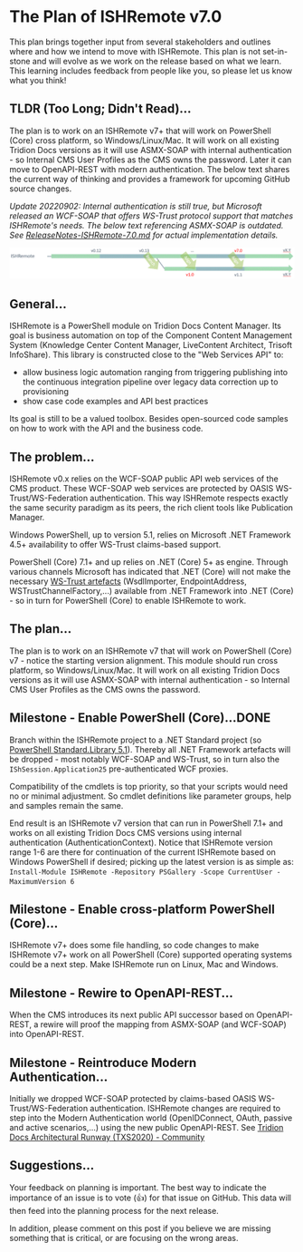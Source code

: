 # The Plan of ISHRemote v7.0

This plan brings together input from several stakeholders and outlines where and how we intend to move with ISHRemote. This plan is not set-in-stone and will evolve as we work on the release based on what we learn. This learning includes feedback from people like you, so please let us know what you think!

## TLDR (Too Long; Didn't Read)...
The plan is to work on an ISHRemote v7+ that will work on PowerShell (Core) cross platform, so Windows/Linux/Mac. It will work on all existing Tridion Docs versions as it will use ASMX-SOAP with internal authentication - so Internal CMS User Profiles as the CMS owns the password. Later it can move to OpenAPI-REST with modern authentication. The below text shares the current way of thinking and provides a framework for upcoming GitHub source changes.

_Update 20220902: Internal authentication is still true, but Microsoft released an WCF-SOAP that offers WS-Trust protocol support that matches ISHRemote's needs. The below text referencing ASMX-SOAP is outdated. See [ReleaseNotes-ISHRemote-7.0.md](ReleaseNotes-ISHRemote-7.0.md) for actual implementation details._

![ISHRemote-7.0--ThePlan 1024x512](./Images/ISHRemote-7.0--ThePlan.gif)


## General...
ISHRemote is a PowerShell module on Tridion Docs Content Manager. Its goal is business automation on top of the Component Content Management System (Knowledge Center Content Manager, LiveContent Architect, Trisoft InfoShare). This library is constructed close to the "Web Services API" to:
- allow business logic automation ranging from triggering publishing into the continuous integration pipeline over legacy data correction up to provisioning
- show case code examples and API best practices

Its goal is still to be a valued toolbox. Besides open-sourced code samples on how to work with the API and the business code.


## The problem...
ISHRemote v0.x relies on the WCF-SOAP public API web services of the CMS product. These WCF-SOAP web services are protected by OASIS WS-Trust/WS-Federation authentication. This way ISHRemote respects exactly the same security paradigm as its peers, the rich client tools like Publication Manager.

Windows PowerShell, up to version 5.1, relies on Microsoft .NET Framework 4.5+ availability to offer WS-Trust claims-based support.

PowerShell (Core) 7.1+ and up relies on .NET (Core) 5+ as engine. Through various channels Microsoft has indicated that .NET (Core) will not make the necessary [WS-Trust artefacts](https://stackoverflow.com/questions/56739200/porting-servicedescription-code-to-net-core/56745112) (WsdlImporter, EndpointAddress, WSTrustChannelFactory,...) available from .NET Framework into .NET (Core) - so in turn for PowerShell (Core) to enable ISHRemote to work.


## The plan...
The plan is to work on an ISHRemote v7 that will work on PowerShell (Core) v7 - notice the starting version alignment. This module should run cross platform, so Windows/Linux/Mac. It will work on all existing Tridion Docs versions as it will use ASMX-SOAP with internal authentication - so Internal CMS User Profiles as the CMS owns the password.


## Milestone - Enable PowerShell (Core)...DONE
Branch within the ISHRemote project to a .NET Standard project (so [PowerShell Standard.Library 5.1](https://github.com/PowerShell/PowerShellStandard)). Thereby all .NET Framework artefacts will be dropped - most notably WCF-SOAP and WS-Trust, so in turn also the `IShSession.Application25` pre-authenticated WCF proxies.

Compatibility of the cmdlets is top priority, so that your scripts would need no or minimal adjustment. So cmdlet definitions like parameter groups, help and samples remain the same.

End result is an ISHRemote v7 version that can run in PowerShell 7.1+ and works on all existing Tridion Docs CMS versions using internal authentication (AuthenticationContext). Notice that ISHRemote version range 1-6 are there for continuation of the current ISHRemote based on Windows PowerShell if desired; picking up the latest version is as simple as: `Install-Module ISHRemote -Repository PSGallery -Scope CurrentUser -MaximumVersion 6`


## Milestone - Enable cross-platform PowerShell (Core)...
ISHRemote v7+ does some file handling, so code changes to make ISHRemote v7+ work on all PowerShell (Core) supported operating systems could be a next step. Make ISHRemote run on Linux, Mac and Windows.


## Milestone - Rewire to OpenAPI-REST...
When the CMS introduces its next public API successor based on OpenAPI-REST, a rewire will proof the mapping from ASMX-SOAP (and WCF-SOAP) into OpenAPI-REST.


## Milestone - Reintroduce Modern Authentication...
Initially we dropped WCF-SOAP protected by claims-based OASIS WS-Trust/WS-Federation authentication. ISHRemote changes are required to step into the Modern Authentication world (OpenIDConnect, OAuth, passive and active scenarios,...) using the new public OpenAPI-REST. See [Tridion Docs Architectural Runway (TXS2020) - Community](https://community.sdl.com/product-groups/sdl-tridion/tridion-docs/b/weblog/posts/sdl-tridion-docs-architectural-runway-txs2020)


## Suggestions...
Your feedback on planning is important. The best way to indicate the importance of an issue is to vote (👍) for that issue on GitHub. This data will then feed into the planning process for the next release.

In addition, please comment on this post if you believe we are missing something that is critical, or are focusing on the wrong areas.